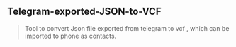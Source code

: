 ## Telegram-exported-JSON-to-VCF
>Tool to convert Json file exported from telegram to vcf , which can be imported to phone as contacts.
